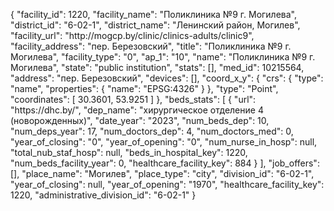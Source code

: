 {
    "facility_id": 1220,
    "facility_name": "Поликлиника №9 г. Могилева",
    "district_id": "6-02-1",
    "district_name": "Ленинский район, Могилев",
    "facility_url": "http:\/\/mogcp.by\/clinic\/clinics-adults\/clinic9",
    "facility_address": "пер. Березовский",
    "title": "Поликлиника №9 г. Могилева",
    "facility_type": "0",
    "ap_1": "10",
    "name": "Поликлиника №9 г. Могилева",
    "state": "public institution",
    "stats": [],
    "med_id": 10215564,
    "address": "пер. Березовский",
    "devices": [],
    "coord_x_y": {
        "crs": {
            "type": "name",
            "properties": {
                "name": "EPSG:4326"
            }
        },
        "type": "Point",
        "coordinates": [
            30.3601,
            53.9251
        ]
    },
    "beds_stats": [
        {
            "url": "https:\/\/dhc.by\/",
            "dep_name": "хирургическое отделение 4 (новорожденных)",
            "date_year": "2023",
            "num_beds_dep": 10,
            "num_deps_year": 17,
            "num_doctors_dep": 4,
            "num_doctors_med": 0,
            "year_of_closing": "0",
            "year_of_opening": "0",
            "num_nurse_in_hosp": null,
            "total_nub_staf_hosp": null,
            "beds_in_hospital_key": 1220,
            "num_beds_facility_year": 0,
            "healthcare_facility_key": 884
        }
    ],
    "job_offers": [],
    "place_name": "Могилев",
    "place_type": "city",
    "division_id": "6-02-1",
    "year_of_closing": null,
    "year_of_opening": "1970",
    "healthcare_facility_key": 1220,
    "administrative_division_id": "6-02-1"
}